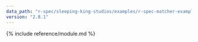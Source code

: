 ```yaml
---
data_path: "r-spec/sleeping-king-studios/examples/r-spec-matcher-examples"
version: "2.8.1"
---
```


{% include reference/module.md %}

